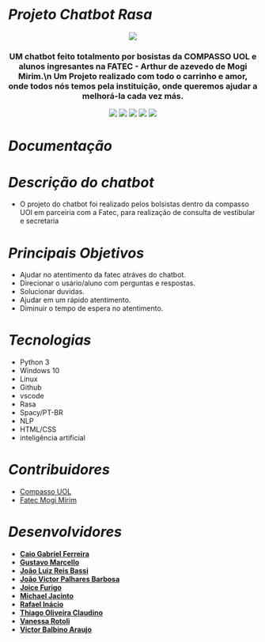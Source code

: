 # ***Projeto Chatbot Rasa***
<p align="center"><img src = "https://user-images.githubusercontent.com/26391241/125329604-140e4100-e31c-11eb-9c89-efd2942328c6.jpg"></p>

<h3 align="center">
UM chatbot feito totalmento por bosistas da COMPASSO UOL e alunos ingresantes na FATEC - Arthur de azevedo de Mogi Mirim.\n
Um Projeto realizado com todo o carrinho e amor, onde todos nós temos pela instituição, onde queremos ajudar a melhorá-la cada vez más.
</h3>

<p align="center">
<img src = https://img.shields.io/badge/RASA-Chatbot-blueviolet>
<img src = https://img.shields.io/badge/NLP-Machine%20learning-blue>
<img src = https://img.shields.io/badge/SpaCy-PT--BR-red>
<img src = https://img.shields.io/badge/Inteligência_Artificial-Tecnologia-yellow>
<img src = https://img.shields.io/badge/Python-Linguagem%20-brightgreen>
</p>

# ***Documentação***


# ***Descrição do chatbot***
* O projeto do chatbot foi realizado pelos bolsistas dentro da compasso UOl em parceiria com a Fatec, para realização de consulta de vestibular e secretaria

# ***Principais Objetivos***
* Ajudar no atentimento da fatec atráves do chatbot.
* Direcionar o usário/aluno com perguntas e respostas.
* Solucionar duvidas.
* Ajudar em um rápido atentimento.
* Diminuir o tempo de espera no atentimento. 

# ***Tecnologias***
* Python 3
* Windows 10
* Linux
* Github
* vscode
* Rasa
* Spacy/PT-BR
* NLP
* HTML/CSS
* inteligência artificial

# ***Contribuidores***
* [Compasso UOL](https://www.linkedin.com/company/compasso-uol/mycompany/)
* [Fatec Mogi Mirim](https://www.linkedin.com/school/fatec163/)

# ***Desenvolvidores***
- <b>[Caio Gabriel Ferreira](https://www.linkedin.com/in/caio-gferreira/)</b>
- <b>[Gustavo Marcello](https://www.linkedin.com/in/gustavo-goetze-marcello-66275715a/)</b>
- <b>[João Luiz Reis Bassi](https://www.linkedin.com/in/joão-bassi-6921821b1/)</b>
- <b>[João Victor Palhares Barbosa](https://www.linkedin.com/in/vicpb/)</b>
- <b>[Joice Furigo](https://www.linkedin.com/in/joice-gon%C3%A7alves-furigo-498a06204/)</b>
- <b>[Michael Jacinto](https://www.linkedin.com/in/michael-henrique-jacinto-01a188136/)</b>
- <b>[Rafael Inácio](https://www.linkedin.com/in/rafaelinacioo/)</b>
- <b>[Thiago Oliveira Claudino](https://www.linkedin.com/in/thiago-oliveira-271901100/)</b>
- <b>[Vanessa Rotoli](https://www.linkedin.com/in/vanessa-rotoli-5a68a0125/)</b>
- <b>[Victor Balbino Araujo](https://www.linkedin.com/in/victor-balbino-156b81208/)</b>
